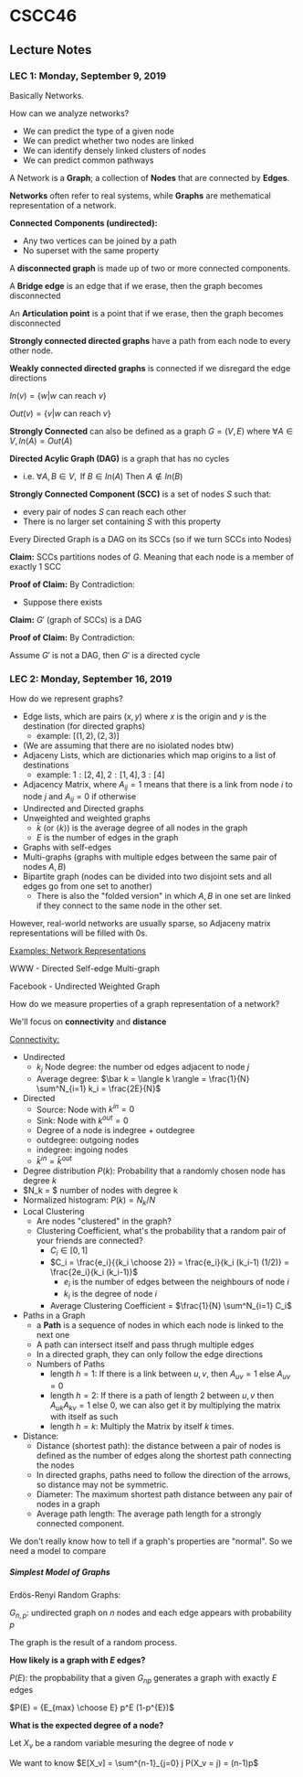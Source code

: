 # CSCC46

## Lecture Notes

### LEC 1: Monday, September 9, 2019

Basically Networks.

How can we analyze networks?

- We can predict the type of a given node
- We can predict whether two nodes are linked
- We can identify densely linked clusters of nodes
- We can predict common pathways

A Network is a **Graph**; a collection of **Nodes** that are connected by **Edges**.

**Networks** often refer to real systems, while **Graphs** are methematical representation of a network.

**Connected Components (undirected):**

- Any two vertices can be joined by a path
- No superset with the same property

A **disconnected graph** is made up of two or more connected components.

A **Bridge edge** is an edge that if we erase, then the graph becomes disconnected

An **Articulation point** is a point that if we erase, then the graph becomes disconnected

**Strongly connected directed graphs** have a path from each node to every other node.

**Weakly connected directed graphs** is connected if we disregard the edge directions

$In(v) = \{ w | w \text{ can reach } v \}$

$Out(v) = \{ v | w \text{ can reach } v \}$

**Strongly Connected** can also be defined as a graph $G=(V,E)$ where $\forall A \in V, In(A) = Out(A)$

**Directed Acylic Graph (DAG)** is a graph that has no cycles

- i.e. $\forall A,B \in V, \text{ If } B \in In(A) \text{ Then } A \not\in In(B)$

**Strongly Connected Component (SCC)** is a set of nodes $S$ such that:

- every pair of nodes $S$ can reach each other
- There is no larger set containing $S$ with this property

Every Directed Graph is a DAG on its SCCs (so if we turn SCCs into Nodes)

**Claim:** SCCs partitions nodes of $G$. Meaning that each node is a member of exactly 1 SCC

**Proof of Claim:** By Contradiction:

- Suppose there exists

**Claim:** $G'$ (graph of SCCs) is a DAG

**Proof of Claim:** By Contradiction:

Assume $G'$ is not a DAG, then $G'$ is a directed cycle

### LEC 2: Monday, September 16, 2019

How do we represent graphs?

- Edge lists, which are pairs $(x,y)$ where $x$ is the origin and $y$ is the destination (for directed graphs)
  - example: $[(1,2), (2,3)]$
- (We are assuming that there are no isiolated nodes btw)
- Adjaceny Lists, which are dictionaries which map origins to a list of destinations
  - example: ${1: [2,4], 2: [1,4], 3: [4]}$
- Adjacency Matrix, where $A_{ij} = 1$ means that there is a link from node $i$ to node $j$ and $A_{ij} = 0$ if otherwise
- Undirected and Directed graphs
- Unweighted and weighted graphs
  - $\bar k$ (or $\langle k \rangle$) is the average degree of all nodes in the graph
  - $E$ is the number of edges in the graph
- Graphs with self-edges
- Multi-graphs (graphs with multiple edges between the same pair of nodes $A,B$)
- Bipartite graph (nodes can be divided into two disjoint sets and all edges go from one set to another)
  - There is also the "folded version" in which $A,B$ in one set are linked if they connect to the same node in the other set.

However, real-world networks are usually sparse, so Adjaceny matrix representations will be filled with 0s.

<u>Examples: Network Representations</u>

WWW - Directed Self-edge Multi-graph

Facebook - Undirected Weighted Graph

How do we measure properties of a graph representation of a network?

We'll focus on **connectivity** and **distance**

<u>Connectivity:</u>

- Undirected
  - $k_j$ Node degree: the number od edges adjacent to node $j$
  - Average degree: $\bar k = \langle k \rangle = \frac{1}{N} \sum^N_{i=1} k_i = \frac{2E}{N}$
- Directed
  - Source: Node with $k^{in} = 0$
  - Sink: Node with $k^{out} = 0$
  - Degree of a node is indegree + outdegree
  - outdegree: outgoing nodes
  - indegree: ingoing nodes
  - $\bar k^{in} = \bar k^{out}$
- Degree distribution $P(k)$: Probability that a randomly chosen node has degree $k$
- $N_k = $ number of nodes with degree k
- Normalized histogram: $P(k) = N_k / N$
- Local Clustering
  - Are nodes "clustered" in the graph?
  - Clustering Coefficient, what's the probability that a random pair of your friends are connected?
    - $C_i \in [0,1]$
    - $C_i = \frac{e_i}{{k_i \choose 2}} = \frac{e_i}{k_i (k_i-1) (1/2)} = \frac{2e_i}{k_i (k_i-1)}$ 
      - $e_i$ is the number of edges between the neighbours of node $i$
      - $k_i$ is the degree of node $i$
    - Average Clustering Coefficient = $\frac{1}{N} \sum^N_{i=1} C_i$
- Paths in a Graph
  - a **Path** is a sequence of nodes in which each node is linked to the next one
  - A path can intersect itself and pass thrugh multiple edges
  - In a directed graph, they can only follow the edge directions
  - Numbers of Paths
    - length $h = 1$: If there is a link between $u,v$, then $A_{uv} = 1$ else $A_{uv} = 0$
    - length $h=2:$ If there is a path of length 2 between $u,v$ then $A_{uk}A_{kv} = 1$ else 0, we can also get it by multiplying the matrix with itself as such
    - length $h=k$: Multiply the Matrix by itself $k$ times.
- Distance:
  - Distance (shortest path): the distance between a pair of nodes is defined as the number of edges along the shortest path connecting the nodes
  - In directed graphs, paths need to follow the direction of the arrows, so distance may not be symmetric.
  - Diameter: The maximum shortest path distance between any pair of nodes in a graph
  - Average path length: The average path length for a strongly connected component.

We don't really know how to tell if a graph's properties are "normal". So we need a model to compare

##### Simplest Model of Graphs

Erdös-Renyi Random Graphs:

$G_{n,p}$: undirected graph on $n$ nodes and each edge appears with probability $p$ 

The graph is the result of a random process.

**How likely is a graph with $E$ edges?**

$P(E):$ the propbability that a given $G_{np}$ generates a graph with exactly $E$ edges

$P(E) = {E_{max} \choose E} p^E (1-p^{E})$

**What is the expected degree of a node?**

Let $X_v$ be a random variable mesuring the degree of node $v$

We want to know $E[X_v] = \sum^{n-1}_{j=0} j P(X_v = j) = (n-1)p$

